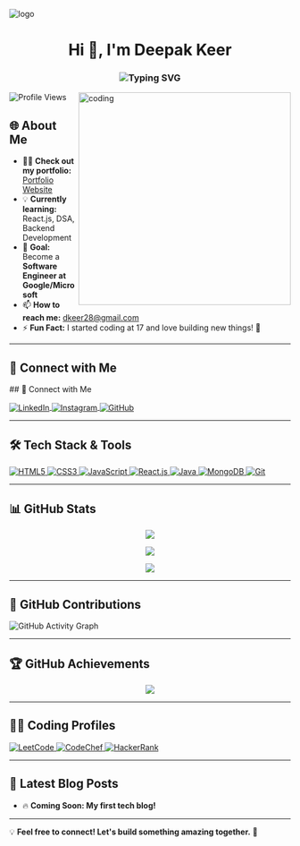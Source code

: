 ![logo](https://github.com/Deepu-Builds/Deepu-Builds/blob/main/myBanner.png)
<h1 align="center">Hi 👋, I'm Deepak Keer</h1>
<h3 align="center">
    <img src="https://readme-typing-svg.demolab.com?font=Fira+Code&pause=1000&color=00F7FF&width=435&lines=Passionate+Software+Engineer;Full+Stack+Web+Developer;Aspiring+AI+and+ML+Engineer;Lifelong+Learner+🚀" alt="Typing SVG" />
</h3>

<img align="right" alt="coding" width="380" src="https://user-images.githubusercontent.com/74038190/212749447-bfb7e725-6987-49d9-ae85-2015e3e7cc41.gif"/>

<p align="left">
  <img src="https://komarev.com/ghpvc/?username=deepu-builds&label=Profile%20views&color=0e75b6&style=flat" alt="Profile Views" />
</p>

## 🌐 About Me  
- 👨‍💻 **Check out my portfolio:** [Portfolio Website](https://portfoliodeepakkeer.netlify.app/)  
- 💡 **Currently learning:** React.js, DSA, Backend Development  
- 🎯 **Goal:** Become a **Software Engineer at Google/Microsoft**  
- 📫 **How to reach me:** dkeer28@gmail.com  
- ⚡ **Fun Fact:** I started coding at 17 and love building new things! 🚀  

---

## 🔗 Connect with Me  
<p align="left">
## 🔗 Connect with Me  
<p align="left">
    <a href="https://linkedin.com/in/deepak-keer-18ba76338" target="_blank">
        <img align="center" src="https://skillicons.dev/icons?i=linkedin" alt="LinkedIn" />
    </a>
    <a href="https://instagram.com/d_eepakkeer" target="_blank">
        <img align="center" src="https://skillicons.dev/icons?i=instagram" alt="Instagram" />
    </a>
    <a href="https://github.com/Deepak-Builds" target="_blank">
        <img align="center" src="https://skillicons.dev/icons?i=github" alt="GitHub" />
    </a>
</p>
</p>

---

## 🛠️ Tech Stack & Tools  
<p align="left">
    <a href="https://www.w3.org/html/">
        <img src="https://skillicons.dev/icons?i=html" alt="HTML5" />
    </a>
    <a href="https://www.w3schools.com/css/">
        <img src="https://skillicons.dev/icons?i=css" alt="CSS3" />
    </a>
    <a href="https://developer.mozilla.org/en-US/docs/Web/JavaScript">
        <img src="https://skillicons.dev/icons?i=js" alt="JavaScript" />
    </a>
    <a href="https://reactjs.org/">
        <img src="https://skillicons.dev/icons?i=react" alt="React.js" />
    </a>
    <a href="https://www.java.com">
        <img src="https://skillicons.dev/icons?i=java" alt="Java" />
    </a>
    <a href="https://www.mongodb.com/">
        <img src="https://skillicons.dev/icons?i=mongodb" alt="MongoDB" />
    </a>
    <a href="https://git-scm.com/">
        <img src="https://skillicons.dev/icons?i=git" alt="Git" />
    </a>
</p>

---

## 📊 GitHub Stats  
<p align="center">
    <img src="https://github-readme-streak-stats.herokuapp.com/?user=deepu-builds&theme=radical&hide_border=true" />
</p>
<p align="center">
    <img src="https://github-readme-stats.vercel.app/api?username=deepu-builds&show_icons=true&theme=radical&hide_border=true" />
</p>
<p align="center">
    <img src="https://github-readme-stats.vercel.app/api/top-langs?username=deepu-builds&layout=compact&theme=radical&hide_border=true" />
</p>

---

## 🚀 GitHub Contributions  
![GitHub Activity Graph](https://github-readme-activity-graph.vercel.app/graph?username=deepu-builds&theme=react-dark&hide_border=true)

---

## 🏆 GitHub Achievements  
<p align="center">
    <img src="https://github-profile-trophy.vercel.app/?username=deepu-builds&theme=darkhub&no-frame=true" />
</p>

---

## 🧑‍💻 Coding Profiles  
<p align="left">
    <a href="https://leetcode.com/your_leetcode_username">
        <img src="https://img.shields.io/badge/LeetCode-FFA116?style=for-the-badge&logo=leetcode&logoColor=white" alt="LeetCode" />
    </a>
    <a href="https://www.codechef.com/users/your_codechef_username">
        <img src="https://img.shields.io/badge/CodeChef-5B4638?style=for-the-badge&logo=codechef&logoColor=white" alt="CodeChef" />
    </a>
    <a href="https://www.hackerrank.com/your_hackerrank_username">
        <img src="https://img.shields.io/badge/HackerRank-2EC866?style=for-the-badge&logo=hackerrank&logoColor=white" alt="HackerRank" />
    </a>
</p>

---

## 📝 Latest Blog Posts  
<!-- BLOG-POST-LIST:START -->
- 🔥 **Coming Soon: My first tech blog!**
<!-- BLOG-POST-LIST:END -->

---

💡 **Feel free to connect! Let's build something amazing together.** 🚀  
